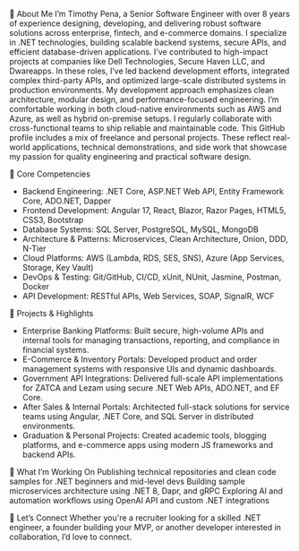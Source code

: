 👋 About Me
I’m Timothy Pena, a Senior Software Engineer with over 8 years of experience designing, developing, and delivering robust software solutions across enterprise, fintech, and e-commerce domains. I specialize in .NET technologies, building scalable backend systems, secure APIs, and efficient database-driven applications.
I’ve contributed to high-impact projects at companies like Dell Technologies, Secure Haven LLC, and Dwareapps. In these roles, I’ve led backend development efforts, integrated complex third-party APIs, and optimized large-scale distributed systems in production environments.
My development approach emphasizes clean architecture, modular design, and performance-focused engineering. I’m comfortable working in both cloud-native environments such as AWS and Azure, as well as hybrid on-premise setups. I regularly collaborate with cross-functional teams to ship reliable and maintainable code.
This GitHub profile includes a mix of freelance and personal projects. These reflect real-world applications, technical demonstrations, and side work that showcase my passion for quality engineering and practical software design.

🧰 Core Competencies
- Backend Engineering: .NET Core, ASP.NET Web API, Entity Framework Core, ADO.NET, Dapper
- Frontend Development: Angular 17, React, Blazor, Razor Pages, HTML5, CSS3, Bootstrap
- Database Systems: SQL Server, PostgreSQL, MySQL, MongoDB
- Architecture & Patterns: Microservices, Clean Architecture, Onion, DDD, N-Tier
- Cloud Platforms: AWS (Lambda, RDS, SES, SNS), Azure (App Services, Storage, Key Vault)
- DevOps & Testing: Git/GitHub, CI/CD, xUnit, NUnit, Jasmine, Postman, Docker
- API Development: RESTful APIs, Web Services, SOAP, SignalR, WCF

🔨 Projects & Highlights
- Enterprise Banking Platforms: Built secure, high-volume APIs and internal tools for managing transactions, reporting, and compliance in financial systems.
- E-Commerce & Inventory Portals: Developed product and order management systems with responsive UIs and dynamic dashboards.
- Government API Integrations: Delivered full-scale API implementations for ZATCA and Lezam using secure .NET Web APIs, ADO.NET, and EF Core.
- After Sales & Internal Portals: Architected full-stack solutions for service teams using Angular, .NET Core, and SQL Server in distributed environments.
- Graduation & Personal Projects: Created academic tools, blogging platforms, and e-commerce apps using modern JS frameworks and backend APIs.

🌱 What I’m Working On
Publishing technical repositories and clean code samples for .NET beginners and mid-level devs
Building sample microservices architecture using .NET 8, Dapr, and gRPC
Exploring AI and automation workflows using OpenAI API and custom .NET integrations

🤝 Let’s Connect
Whether you're a recruiter looking for a skilled .NET engineer, a founder building your MVP, or another developer interested in collaboration, I’d love to connect.
